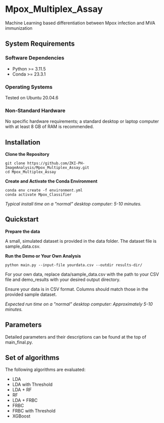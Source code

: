 # Mpox_Multiplex_Assay
Machine Learning based differentiation between Mpox infection and MVA immunization

## System Requirements 

### Software Dependencies
- Python >= 3.11.5
- Conda >= 23.3.1

### Operating Systems
Tested on Ubuntu 20.04.6

### Non-Standard Hardware
No specific hardware requirements; a standard desktop or laptop computer with at least 8 GB of RAM is recommended.
  

## Installation
**Clone the Repository**
```
git clone https://github.com/ZKI-PH-ImageAnalysis/Mpox_Multiplex_Assay.git
cd Mpox_Multiplex_Assay
```

**Create and Activate the Conda Environment**
```
conda env create -f environment.yml
conda activate Mpox_Classifier
```
_Typical install time on a "normal" desktop computer: 5-10 minutes._

## Quickstart

**Prepare the data**

A small, simulated dataset is provided in the data folder. The dataset file is sample_data.csv.

**Run the Demo or Your Own Analysis**
```
python main.py --input-file yourdata.csv --outdir results-dir/
```
For your own data, replace data/sample_data.csv with the path to your CSV file and demo_results with your desired output directory.

Ensure your data is in CSV format. Columns should match those in the provided sample dataset.

_Expected run time on a "normal" desktop computer: Approximately 5-10 minutes._

## Parameters
Detailed parameters and their descriptions can be found at the top of main_final.py.

## Set of algorithms
The following algorithms are evaluated:
- LDA
- LDA with Threshold
- LDA + RF
- RF
- LDA + FRBC
- FRBC
- FRBC with Threshold
- XGBoost

